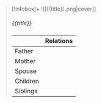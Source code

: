 > [!infobox]+
> ![[{{title}}.png|cover]]
> ##### {{title}}
> || Relations   |
> | ---- | ---- |
> | Father ||
> | Mother |  |
> | Spouse | |
> | Children||
> | Siblings ||


